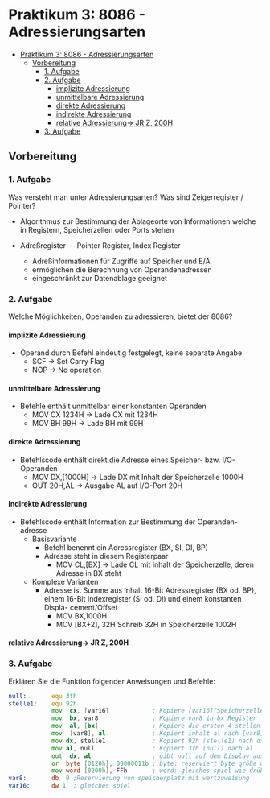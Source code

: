 # Praktikum 3: 8086 - Adressierungsarten
- [Praktikum 3: 8086 - Adressierungsarten](#praktikum-3-8086---adressierungsarten)
  - [Vorbereitung](#vorbereitung)
    - [1. Aufgabe](#1-aufgabe)
    - [2. Aufgabe](#2-aufgabe)
      - [implizite Adressierung](#implizite-adressierung)
      - [unmittelbare Adressierung](#unmittelbare-adressierung)
      - [direkte Adressierung](#direkte-adressierung)
      - [indirekte Adressierung](#indirekte-adressierung)
      - [relative Adressierung-\> JR Z, 200H](#relative-adressierung--jr-z-200h)
    - [3. Aufgabe](#3-aufgabe)

## Vorbereitung 
### 1. Aufgabe
Was versteht man unter Adressierungsarten? Was sind Zeigerregister / Pointer?

- Algorithmus zur Bestimmung der Ablageorte von Informationen welche in Registern, Speicherzellen oder Ports stehen

- Adreßregister — Pointer Register, Index Register
    - Adreßinformationen für Zugriffe auf Speicher und E/A
    - ermöglichen die Berechnung von Operandenadressen
    - eingeschränkt zur Datenablage geeignet

### 2. Aufgabe 
Welche Möglichkeiten, Operanden zu adressieren, bietet der 8086?
#### implizite Adressierung
 - Operand durch Befehl eindeutig festgelegt, keine separate Angabe
    - SCF -> Set Carry Flag
    - NOP -> No operation
#### unmittelbare Adressierung
 - Befehle enthält unmittelbar einer konstanten Operanden
    - MOV CX 1234H ->  Lade CX mit 1234H
    - MOV BH 99H -> Lade BH mit 99H

#### direkte Adressierung
 - Befehlscode enthält direkt die Adresse eines Speicher- bzw. I/O- Operanden
    - MOV DX,[1000H]  -> Lade DX mit Inhalt der Speicherzelle 1000H
    - OUT 20H,AL  -> Ausgabe AL auf I/O-Port 20H 

#### indirekte Adressierung
 - Befehlscode enthält Information zur Bestimmung der Operanden-adresse
    - Basisvariante 
        - Befehl benennt ein Adressregister (BX, SI, DI, BP)
        - Adresse steht in diesem Registerpaar
            - MOV CL,[BX] -> Lade CL mit Inhalt der Speicherzelle, deren Adresse in BX steht
    - Komplexe Varianten
        - Adresse ist Summe aus Inhalt 16-Bit Adressregister (BX od. BP), einem 16-Bit Indexregister (SI od. DI) und einem konstanten Displa- cement/Offset
            - MOV BX,1000H
            - MOV [BX+2], 32H Schreib 32H in Speicherzelle 1002H

#### relative Adressierung-> JR Z, 200H

### 3. Aufgabe
Erklären Sie die Funktion folgender Anweisungen und Befehle:
```asm 
null:       equ 3fh
stelle1:    equ 92h
            mov  cx, [var16]            ; Kopiere [var16](Speicherzelle mit Adr. var16)  in cx Register
            mov  bx, var8               ; Kopiere var8 in bx Register
            mov  al, [bx]               ; Kopiere die ersten 4 stellen 
            mov  [var8], al             ; Kopiert inhalt al nach [var8] ([0x1d])
            mov dx, stelle1             ; Kopiert 92h (stelle1) nach dx (dl)
            mov al, null                ; Kopiert 3fh (null) nach al
            out  dx, al                 ; gibt null auf dem Display aus
            or  byte [0120h], 00000011b ; byte: reserviert byte größe und moved die 3 rein
            mov word [0200h], FFh       ; word: gleiches spiel wie drüber nur mit 2byte als reserve
var8:       db  0 ;Reservierung von speicherplatz mit wertzuweisung
var16:      dw 1  ; gleiches spiel
```